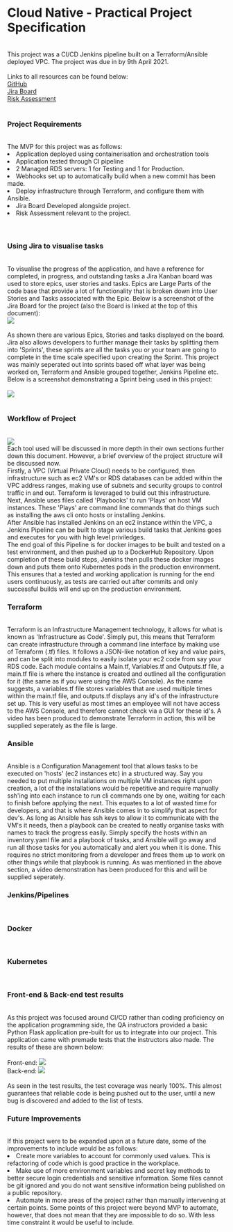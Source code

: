 # Cloud Native - Practical Project Specification  
<br>
This project was a CI/CD Jenkins pipeline built on a Terraform/Ansible deployed VPC. The project was due in by  
9th April 2021.  
<br>
<br>
Links to all resources can be found below:
<br>
<a href="https://github.com/LuKeF-2021/2ndProjectQA_LF/">GitHub</a>
<br>
<a href="https://lukef.atlassian.net/secure/RapidBoard.jspa?rapidView=3&view=planning.nodetail&epics=visible&issueLimit=100">Jira Board</a>
<br>
<a href="Risk Assessment Luke Foster 2ndQAProject.docx">Risk Assessment</a>
<br>
<br>
<h3>Project Requirements</h3>
<br>
The MVP for this project was as follows:
<br>
<li>Application deployed using containerisation and orchestration tools</li>
<li>Application tested through CI pipeline</li>
<li>2 Managed RDS servers: 1 for Testing and 1 for Production.</li>
<li>Webhooks set up to automatically build when a new commit has been made.</li>
<li>Deploy infrastructure through Terraform, and configure them with Ansible.</li>
<li>Jira Board Developed alongside project.</li>
<li>Risk Assessment relevant to the project.</li>
<br>
<br>
<h3>Using Jira to visualise tasks</h3>
<br>
To visualise the progress of the application, and have a reference for completed, in progress, and outstanding tasks a Jira Kanban board was used to store epics,  
user stories and tasks. Epics are Large Parts of the code base that provide a lot of functionality that is broken down into User Stories and Tasks associated with  
the Epic. Below is a screenshot of the Jira Board for the project (also the Board is linked at the top of this document):
<br>
<img src="https://user-images.githubusercontent.com/78487781/114131757-187d2500-98fb-11eb-8d37-2f44fba50b28.JPG">
<br>
<br>
As shown there are various Epics, Stories and tasks displayed on the board. Jira also allows developers to further manage their tasks by splitting  
them into 'Sprints', these sprints are all the tasks you or your team are going to complete in the time scale specified upon creating the Sprint.  
This project was mainly seperated out into sprints based off what layer was being worked on, Terraform and Ansible grouped together, Jenkins Pipeline etc. Below  
is a screenshot demonstrating a Sprint being used in this project:
<br>
<br>
<img src="https://user-images.githubusercontent.com/78487781/114132039-89bcd800-98fb-11eb-8b1f-e9b68b8c0595.JPG">
<br>
<br>
<h3>Workflow of Project</h3>
<br>
<img src="https://user-images.githubusercontent.com/78487781/114137534-41ee7e80-9904-11eb-9c55-3f55907bd9ac.JPG">
<br>
Each tool used will be discussed in more depth in their own sections further down this document. However, a brief overview of the project  
structure will be discussed now.
<br>
Firstly, a VPC (Virtual Private Cloud) needs to be configured, then infrastructure such as ec2 VM's or RDS databases can be added within the VPC  
address ranges, making use of subnets and security groups to control traffic in and out. Terraform is leveraged to build out this infrastructure.  
Next, Ansible uses files called 'Playbooks' to run 'Plays' on host VM instances. These 'Plays' are command line commands that do things such as  
installing the aws cli onto hosts or installing Jenkins.  
<br>
After Ansible has installed Jenkins on an ec2 instance within the VPC, a Jenkins Pipeline can be built to stage various build tasks that Jenkins  
goes and executes for you with high level priviledges.  
<br>
The end goal of this Pipeline is for docker images to be built and tested on a test environment, and then pushed up to a DockerHub Repository.  
Upon completion of these build steps, Jenkins then pulls these docker images down and puts them onto Kubernetes pods in the production environment.  
This ensures that a tested and working application is running for the end users continuously, as tests are carried out after commits and only successful  
builds will end up on the production environment.
<br>
<h3>Terraform</h3>
<br>
Terraform is an Infrastructure Management technology, it allows for what is known as 'Infrastructure as Code'. Simply put, this means that Terraform can  
create infrastructure through a command line interface by making use of Terraform (.tf) files. It follows a JSON-like notation of key and value pairs,  
and can be split into modules to easily isolate your ec2 code from say your RDS code. Each module contains a Main.tf, Variables.tf and Outputs.tf file,  
a main.tf file is where the instance is created and outlined all the configuration for it (the same as if you were using the AWS Console). As the name suggests,  
a variables.tf file stores variables that are used multiple times within the main.tf file, and outputs.tf displays any id's of the infrastructure set up.  
This is very useful as most times an employee will not have access to the AWS Console, and therefore cannot check via a GUI for these id's. A video has been  
produced to demonstrate Terraform in action, this will be supplied seperately as the file is large.
<br>
<h3>Ansible</h3>
<br>
Ansible is a Configuration Management tool that allows tasks to be executed on 'hosts' (ec2 instances etc) in a structured way. Say you needed to put  
multiple installations on multiple VM instances right upon creation, a lot of the installations would be repetitive and require manually ssh'ing into  
each instance to run cli commands one by one, waiting for each to finish before applying the next. This equates to a lot of wasted time for developers,  
and that is where Ansible comes in to simplify that aspect for dev's. As long as Ansible has ssh keys to allow it to communicate with the VM's it needs,  
then a playbook can be created to neatly organise tasks with names to track the progress easily. Simply specify the hosts within an inventory.yaml file  
and a playbook of tasks, and Ansible will go away and run all those tasks for you automatically and alert you when it is done. This requires no strict  
monitoring from a developer and frees them up to work on other things while that playbook is running. As was mentioned in the above section, a video  
demonstration has been produced for this and will be supplied seperately.
<br>
<h3>Jenkins/Pipelines</h3>
<br>
<h3>Docker</h3>
<br>
<h3>Kubernetes</h3>
<br>
<h3>Front-end & Back-end test results</h3>
<br>
As this project was focused around CI/CD rather than coding proficiency on the application programming side, the QA instructors provided a basic  
Python Flask application pre-built for us to integrate into our project. This application came with premade tests that the instructors also made.  
The results of these are shown below:  
<br>
<br>
Front-end:
<img src="https://user-images.githubusercontent.com/78487781/114134902-647e9880-9900-11eb-8188-09854b5038ad.JPG">
<br>
Back-end:
<img src="https://user-images.githubusercontent.com/78487781/114134908-66485c00-9900-11eb-80ea-f7c7ea1c9b9d.JPG">
<br>
<br>
As seen in the test results, the test coverage was nearly 100%. This almost guarantees that reliable code is being pushed out to the user,  
until a new bug is discovered and added to the list of tests.
<br>
<h3>Future Improvements</h3>
<br>
If this project were to be expanded upon at a future date, some of the improvements to include would be as follows:
<br>
<li>Create more variables to account for commonly used values. This is refactoring of code which is good practice in the workplace.</li>
<li>Make use of more environment variables and secret key methods to better secure login credentials and sensitive information. Some  
files cannot be git ignored and you do not want sensitive information being published on a public repository.</li>
<li>Automate in more areas of the project rather than manually intervening at certain points. Some points of this project were beyond MVP  
to automate, however, that does not mean that they are impossible to do so. With less time constraint it would be useful to include.</li>
